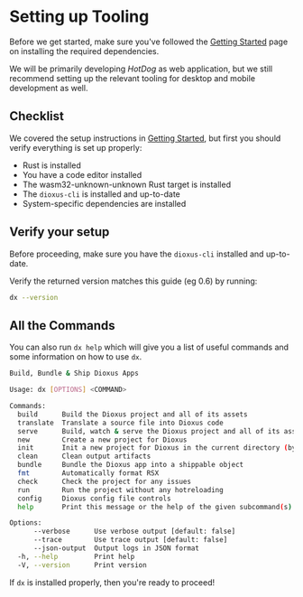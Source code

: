 # Setting up Tooling

Before we get started, make sure you've followed the [Getting Started](../getting_started/index.md) page on installing the required dependencies.

We will be primarily developing *HotDog* as web application, but we still recommend setting up the relevant tooling for desktop and mobile development as well.

## Checklist

We covered the setup instructions in [Getting Started](../getting_started/index.md), but first you should verify everything is set up properly:

- Rust is installed
- You have a code editor installed
- The wasm32-unknown-unknown Rust target is installed
- The `dioxus-cli` is installed and up-to-date
- System-specific dependencies are installed

## Verify your setup

Before proceeding, make sure you have the `dioxus-cli` installed and up-to-date.

Verify the returned version matches this guide (eg 0.6) by running:

```sh
dx --version
```

## All the Commands

You can also run `dx help` which will give you a list of useful commands and some information on how to use `dx`.

```sh
Build, Bundle & Ship Dioxus Apps

Usage: dx [OPTIONS] <COMMAND>

Commands:
  build      Build the Dioxus project and all of its assets
  translate  Translate a source file into Dioxus code
  serve      Build, watch & serve the Dioxus project and all of its assets
  new        Create a new project for Dioxus
  init       Init a new project for Dioxus in the current directory (by default). Will attempt to keep your project in a good state
  clean      Clean output artifacts
  bundle     Bundle the Dioxus app into a shippable object
  fmt        Automatically format RSX
  check      Check the project for any issues
  run        Run the project without any hotreloading
  config     Dioxus config file controls
  help       Print this message or the help of the given subcommand(s)

Options:
      --verbose      Use verbose output [default: false]
      --trace        Use trace output [default: false]
      --json-output  Output logs in JSON format
  -h, --help         Print help
  -V, --version      Print version
```

If `dx` is installed properly, then you're ready to proceed!
